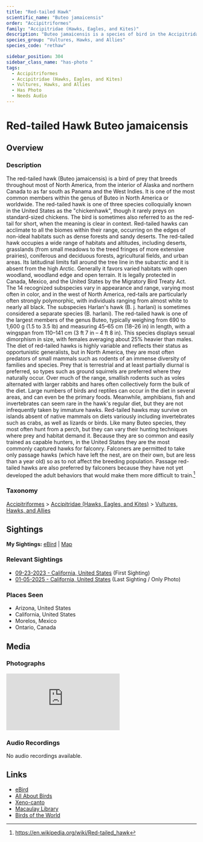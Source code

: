 ```yaml
---
title: "Red-tailed Hawk"
scientific_name: "Buteo jamaicensis"
order: "Accipitriformes"
family: "Accipitridae (Hawks, Eagles, and Kites)"
description: "Buteo jamaicensis is a species of bird in the Accipitridae (Hawks, Eagles, and Kites) family. It has been observed 20 times. It has been photographed."
species_group: "Vultures, Hawks, and Allies"
species_code: "rethaw"

sidebar_position: 304
sidebar_class_name: "has-photo "
tags: 
  - Accipitriformes
  - Accipitridae (Hawks, Eagles, and Kites)
  - Vultures, Hawks, and Allies
  - Has Photo
  - Needs Audio
---
```


# Red-tailed Hawk <span className='sci_name'>Buteo jamaicensis</span>

## Overview

### Description
The red-tailed hawk (Buteo jamaicensis) is a bird of prey that breeds throughout most of North America, from the interior of Alaska and northern Canada to as far south as Panama and the West Indies. It is one of the most common members within the genus of Buteo in North America or worldwide. The red-tailed hawk is one of three species colloquially known in the United States as the "chickenhawk", though it rarely preys on standard-sized chickens. The bird is sometimes also referred to as the red-tail for short, when the meaning is clear in context. 
Red-tailed hawks can acclimate to all the biomes within their range, occurring on the edges of non-ideal habitats such as dense forests and sandy deserts. The red-tailed hawk occupies a wide range of habitats and altitudes, including deserts, grasslands (from small meadows to the treed fringes of more extensive prairies), coniferous and deciduous forests, agricultural fields, and urban areas. Its latitudinal limits fall around the tree line in the subarctic and it is absent from the high Arctic. Generally it favors varied habitats with open woodland, woodland edge and open terrain. It is legally protected in Canada, Mexico, and the United States by the Migratory Bird Treaty Act.
The 14 recognized subspecies vary in appearance and range, varying most often in color, and in the west of North America, red-tails are particularly often strongly polymorphic, with individuals ranging from almost white to nearly all black. The subspecies Harlan's hawk (B. j. harlani) is sometimes considered a separate species (B. harlani). The red-tailed hawk is one of the largest members of the genus Buteo, typically weighing from 690 to 1,600 g (1.5 to 3.5 lb) and measuring 45–65 cm (18–26 in) in length, with a wingspan from 110–141 cm (3 ft 7 in – 4 ft 8 in). This species displays sexual dimorphism in size, with females averaging about 25% heavier than males.
The diet of red-tailed hawks is highly variable and reflects their status as opportunistic generalists, but in North America, they are most often  predators of small mammals such as rodents of an immense diversity of families and species. Prey that is terrestrial and at least partially diurnal is preferred, so types such as ground squirrels are preferred where they naturally occur. Over much of the range, smallish rodents such as voles alternated with larger rabbits and hares often collectively form the bulk of the diet. Large numbers of birds and reptiles can occur in the diet in several areas, and can even be the primary foods. 
Meanwhile, amphibians, fish and invertebrates can seem rare in the hawk's regular diet, but they are not infrequently taken by immature hawks. Red-tailed hawks may survive on islands absent of native mammals on diets variously including invertebrates such as crabs, as well as lizards or birds. Like many Buteo species, they most often hunt from a perch, but they can vary their hunting techniques where prey and habitat demand it. Because they are so common and easily trained as capable hunters, in the United States they are the most commonly captured hawks for falconry. Falconers are permitted to take only passage hawks (which have left the nest, are on their own, but are less than a year old) so as to not affect the breeding population. Passage red-tailed hawks are also preferred by falconers because they have not yet developed the adult behaviors that would make them more difficult to train.[^1]

[^1]: https://en.wikipedia.org/wiki/Red-tailed_hawk

### Taxonomy
[Accipitriformes](/tags/accipitriformes) > [Accipitridae (Hawks, Eagles, and Kites)](/tags/accipitridae-hawks-eagles-and-kites) > [Vultures, Hawks, and Allies](/tags/vultures-hawks-and-allies)


## Sightings

**My Sightings:** [eBird](https://ebird.org/lifelist?r=world&time=life&spp=rethaw) | [Map](/map?species_code=rethaw)

### Relevant Sightings

* [09-23-2023 - California, United States](https://ebird.org/checklist/S150584251) (First Sighting)
* [01-05-2025 - California, United States](https://ebird.org/checklist/S208150408) (Last Sighting / Only Photo)

### Places Seen

* Arizona, United States
* California, United States
* Morelos, Mexico
* Ontario, Canada



## Media
### Photographs
<iframe className="photo_iframe horizontal" src="https://macaulaylibrary.org/asset/629201674/embed" frameBorder="0" allowFullScreen></iframe>

### Audio Recordings
No audio recordings available.

## Links
* [eBird](https://ebird.org/species/rethaw) 
* [All About Birds](https://www.allaboutbirds.org/guide/rethaw) 
* [Xeno-canto](https://www.xeno-canto.org/species/buteo-jamaicensis) 
* [Macaulay Library](https://search.macaulaylibrary.org/catalog?taxonCode=rethaw&sort=rating_rank_desc)
* [Birds of the World](https://birdsoftheworld.org/bow/species/rethaw)
